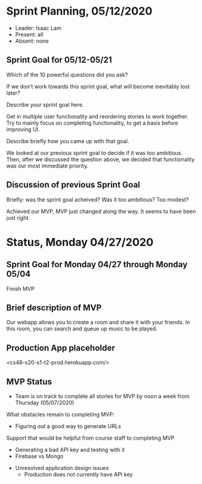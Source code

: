 # Sprint Planning, 05/12/2020

- Leader: Isaac Lam
- Present: all
- Absent: none

## Sprint Goal for 05/12-05/21

Which of the 10 powerful questions did you ask?

If we don't work towards this sprint goal, what will become inevitably lost later?

Describe your sprint goal here.

Get in multiple user functionality and reordering stories to work together. Try to mainly focus on completing functionality, to get a basis before improving UI.

Describe briefly how you came up with that goal.

We looked at our previous sprint goal to decide if it was too ambitious. Then, after we discussed the question above, we decided that functionality was our most immediate priority.

## Discussion of previous Sprint Goal

Briefly: was the sprint goal acheived? Was it too ambitious? Too modest?

Achieved our MVP, MVP just changed along the way. It seems to have been just right.

# Status, Monday 04/27/2020

## Sprint Goal for Monday 04/27 through Monday 05/04

Finish MVP

## Brief description of MVP

Our webapp allows you to create a room and share it with your friends.
In this room, you can search and queue up music to be played.

## Production App placeholder

<cs48-s20-s1-t2-prod.herokuapp.com/>

## MVP Status

- Team is on track to complete all stories for MVP by noon a week from Thursday (05/07/2020)

What obstacles remain to completing MVP:

- Figuring out a good way to generate URLs

Support that would be helpful from course staff to completing MVP

- Generating a bad API key and testing with it
- Firebase vs Mongo

* Unresolved application design issues
  - Production does not currently have API key
